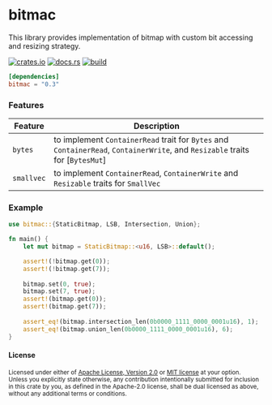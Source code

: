 # bitmac
This library provides implementation of bitmap with custom bit accessing and resizing strategy.

[<img alt="crates.io" src="https://img.shields.io/crates/v/bitmac?style=flat-square">](https://crates.io/crates/bitmac)
[<img alt="docs.rs" src="https://img.shields.io/docsrs/bitmac?style=flat-square">](https://docs.rs/bitmac)
[<img alt="build" src="https://img.shields.io/github/workflow/status/LazyMechanic/bitmac/Rust?style=flat-square">](https://github.com/LazyMechanic/bitmac/actions)

```toml
[dependencies]
bitmac = "0.3"
```

### Features

| Feature    | Description                                                                                                                   |
|------------|-------------------------------------------------------------------------------------------------------------------------------|
| `bytes`    | to implement `ContainerRead` trait for `Bytes` and `ContainerRead`, `ContainerWrite`, and `Resizable` traits for [`BytesMut`] |
| `smallvec` | to implement `ContainerRead`, `ContainerWrite` and `Resizable` traits for `SmallVec`                                          |

### Example
```rust
use bitmac::{StaticBitmap, LSB, Intersection, Union};

fn main() {
    let mut bitmap = StaticBitmap::<u16, LSB>::default();

    assert!(!bitmap.get(0));
    assert!(!bitmap.get(7));
    
    bitmap.set(0, true);
    bitmap.set(7, true);
    assert!(bitmap.get(0));
    assert!(bitmap.get(7));
    
    assert_eq!(bitmap.intersection_len(0b0000_1111_0000_0001u16), 1);
    assert_eq!(bitmap.union_len(0b0000_1111_0000_0001u16), 6);
}
```

#### License

<sup>
Licensed under either of <a href="LICENSE-APACHE">Apache License, Version
2.0</a> or <a href="LICENSE-MIT">MIT license</a> at your option.
</sup>

<br>

<sub>
Unless you explicitly state otherwise, any contribution intentionally submitted
for inclusion in this crate by you, as defined in the Apache-2.0 license, shall
be dual licensed as above, without any additional terms or conditions.
</sub>
